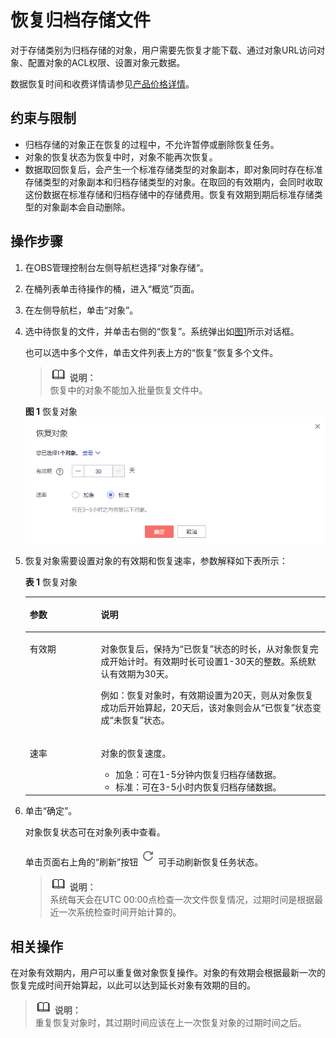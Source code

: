# 恢复归档存储文件<a name="obs_03_0320"></a>

对于存储类别为归档存储的对象，用户需要先恢复才能下载、通过对象URL访问对象、配置对象的ACL权限、设置对象元数据。

数据恢复时间和收费详情请参见[产品价格详情](https://www.huaweicloud.com/pricing.html?tab=detail#/obs)。

## 约束与限制<a name="section4893296416482"></a>

-   归档存储的对象正在恢复的过程中，不允许暂停或删除恢复任务。
-   对象的恢复状态为恢复中时，对象不能再次恢复。
-   数据取回恢复后，会产生一个标准存储类型的对象副本，即对象同时存在标准存储类型的对象副本和归档存储类型的对象。在取回的有效期内，会同时收取这份数据在标准存储和归档存储中的存储费用。恢复有效期到期后标准存储类型的对象副本会自动删除。

## 操作步骤<a name="section43802063165115"></a>

1.  在OBS管理控制台左侧导航栏选择“对象存储“。
2.  在桶列表单击待操作的桶，进入“概览”页面。
3.  在左侧导航栏，单击“对象”。
4.  选中待恢复的文件，并单击右侧的“恢复”。系统弹出如[图1](#fig37793164192736)所示对话框。

    也可以选中多个文件，单击文件列表上方的“恢复”恢复多个文件。

    >![](public_sys-resources/icon-note.gif) **说明：**   
    >恢复中的对象不能加入批量恢复文件中。  

    **图 1**  恢复对象<a name="fig37793164192736"></a>  
    ![](figures/恢复对象.png "恢复对象")

5.  恢复对象需要设置对象的有效期和恢复速率，参数解释如下表所示：

    **表 1**  恢复对象

    <a name="table54198450164622"></a>
    <table><thead align="left"><tr id="row20202933164622"><th class="cellrowborder" valign="top" width="23.68%" id="mcps1.2.3.1.1"><p id="p25824852164622"><a name="p25824852164622"></a><a name="p25824852164622"></a>参数</p>
    </th>
    <th class="cellrowborder" valign="top" width="76.32%" id="mcps1.2.3.1.2"><p id="p11438256164622"><a name="p11438256164622"></a><a name="p11438256164622"></a>说明</p>
    </th>
    </tr>
    </thead>
    <tbody><tr id="row63287564164622"><td class="cellrowborder" valign="top" width="23.68%" headers="mcps1.2.3.1.1 "><p id="p26019055164622"><a name="p26019055164622"></a><a name="p26019055164622"></a>有效期</p>
    </td>
    <td class="cellrowborder" valign="top" width="76.32%" headers="mcps1.2.3.1.2 "><p id="p27168719164622"><a name="p27168719164622"></a><a name="p27168719164622"></a>对象恢复后，保持为“已恢复”状态的时长，从对象恢复完成开始计时。有效期时长可设置1-30天的整数。系统默认有效期为30天。</p>
    <p id="p43191881164622"><a name="p43191881164622"></a><a name="p43191881164622"></a>例如：恢复对象时，有效期设置为20天，则从对象恢复成功后开始算起，20天后，该对象则会从“已恢复”状态变成“未恢复”状态。</p>
    </td>
    </tr>
    <tr id="row53182611164622"><td class="cellrowborder" valign="top" width="23.68%" headers="mcps1.2.3.1.1 "><p id="p12824228164622"><a name="p12824228164622"></a><a name="p12824228164622"></a>速率</p>
    </td>
    <td class="cellrowborder" valign="top" width="76.32%" headers="mcps1.2.3.1.2 "><p id="p32129513164622"><a name="p32129513164622"></a><a name="p32129513164622"></a>对象的恢复速度。</p>
    <a name="ul20730162164622"></a><a name="ul20730162164622"></a><ul id="ul20730162164622"><li>加急：可在1-5分钟内恢复归档存储数据。</li><li>标准：可在3-5小时内恢复归档存储数据。</li></ul>
    </td>
    </tr>
    </tbody>
    </table>

6.  单击“确定”。

    对象恢复状态可在对象列表中查看。

    单击页面右上角的“刷新”按钮![](figures/icon-fresh.png)可手动刷新恢复任务状态。

    >![](public_sys-resources/icon-note.gif) **说明：**   
    >系统每天会在UTC 00:00点检查一次文件恢复情况，过期时间是根据最近一次系统检查时间开始计算的。  


## 相关操作<a name="section5638548116548"></a>

在对象有效期内，用户可以重复做对象恢复操作。对象的有效期会根据最新一次的恢复完成时间开始算起，以此可以达到延长对象有效期的目的。

>![](public_sys-resources/icon-note.gif) **说明：**   
>重复恢复对象时，其过期时间应该在上一次恢复对象的过期时间之后。  

